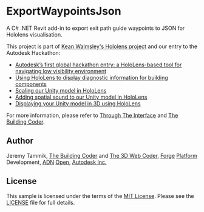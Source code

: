 # ExportWaypointsJson

A C# .NET Revit add-in to export exit path guide waypoints to JSON for Hololens visualisation.

This project is part of [Kean Walmsley's Hololens project](http://through-the-interface.typepad.com/through_the_interface/hololens) and our entry to the Autodesk Hackathon:

- [Autodesk’s first global hackathon entry: a HoloLens-based tool for navigating low visibility environment](http://through-the-interface.typepad.com/through_the_interface/2016/08/my-entry-for-autodesks-first-global-hackathon-a-hololens-based-tool-for-navigating-low-visibility-environments.html)
- [Using HoloLens to display diagnostic information for building components](http://through-the-interface.typepad.com/through_the_interface/2016/08/using-hololens-to-display-diagnostic-information-for-building-components.html)
- [Scaling our Unity model in HoloLens](http://through-the-interface.typepad.com/through_the_interface/2016/08/scaling-our-unity-model-in-hololens.html)
- [Adding spatial sound to our Unity model in HoloLens](http://through-the-interface.typepad.com/through_the_interface/2016/08/adding-spatial-sound-to-our-unity-model-in-hololens-part-3.html)
- [Displaying your Unity model in 3D using HoloLens](http://through-the-interface.typepad.com/through_the_interface/2016/07/displaying-your-unity-model-in-3d-using-hololens.html)

For more information, please refer
to [Through The Interface](http://through-the-interface.typepad.com)
and [The Building Coder](http://thebuildingcoder.typepad.com).


## Author

Jeremy Tammik,
[The Building Coder](http://thebuildingcoder.typepad.com) and
[The 3D Web Coder](http://the3dwebcoder.typepad.com),
[Forge](http://forge.autodesk.com) [Platform](https://developer.autodesk.com) Development,
[ADN](http://www.autodesk.com/adn)
[Open](http://www.autodesk.com/adnopen),
[Autodesk Inc.](http://www.autodesk.com)


## License

This sample is licensed under the terms of the [MIT License](http://opensource.org/licenses/MIT).
Please see the [LICENSE](LICENSE) file for full details.

